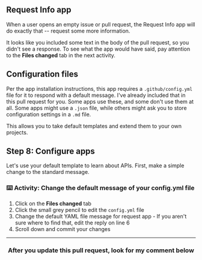 ## Request Info app
When a user opens an empty issue or pull request, the Request Info app will do exactly that -- request some more information.

It looks like you included some text in the body of the pull request, so you didn't see a response. To see what the app would have said, pay attention to the **Files changed** tab in the next activity.

## Configuration files
Per the app installation instructions, this app requires a `.github/config.yml` file for it to respond with a default message. I've already included that in this pull request for you. Some apps use these, and some don't use them at all. Some apps might use a `.json` file, while others might ask you to store configuration settings in a `.md` file.

This allows you to take default templates and extend them to your own projects.

## Step 8: Configure apps

Let's use your default template to learn about APIs. First, make a simple change to the standard message.

### :keyboard: Activity: Change the default message of your config.yml file
  1. Click on the **Files changed** tab
  1. Click the small grey pencil to edit the `config.yml` file
  1. Change the default YAML file message for request app
    - If you aren't sure where to find that, edit the reply on line 6
  1. Scroll down and commit your changes

<hr>
<h3 align="center">After you update this pull request, look for my comment below</h3>
